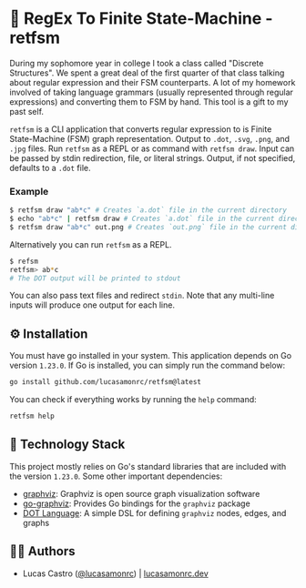 # 🎰 RegEx To Finite State-Machine - retfsm

During my sophomore year in college I took a class called "Discrete Structures". We spent a great deal of the first quarter of that class talking about regular expression and their FSM counterparts. A lot of my homework involved of taking language grammars (usually represented through regular expressions) and converting them to FSM by hand. This tool is a gift to my past self.

`retfsm` is a CLI application that converts regular expression to is Finite State-Machine (FSM) graph representation. Output to `.dot`, `.svg`, `.png`, and `.jpg` files. Run `retfsm` as a REPL or as command with `retfsm draw`. Input can be passed by stdin redirection, file, or literal strings. Output, if not specified, defaults to a `.dot` file.

### Example

```sh
$ retfsm draw "ab*c" # Creates `a.dot` file in the current directory
$ echo "ab*c" | retfsm draw # Creates `a.dot` file in the current directory
$ retfsm draw "ab*c" out.png # Creates `out.png` file in the current directory
```

Alternatively you can run `retfsm` as a REPL.

```sh
$ refsm
retfsm> ab*c
# The DOT output will be printed to stdout
```

You can also pass text files and redirect `stdin`. Note that any multi-line inputs will produce one output for each line.

## ⚙️ Installation

You must have go installed in your system. This application depends on Go version `1.23.0`. If Go is installed, you can simply run the command below:

```sh
go install github.com/lucasamonrc/retfsm@latest
```

You can check if everything works by running the `help` command:

```sh
retfsm help
```

## 🚀 Technology Stack

This project mostly relies on Go's standard libraries that are included with the version `1.23.0`. Some other important dependencies:

- [graphviz](https://graphviz.org/): Graphviz is open source graph visualization software
- [go-graphviz](https://github.com/goccy/go-graphviz): Provides Go bindings for the `graphviz` package
- [DOT Language](https://graphviz.org/doc/info/lang.html): A simple DSL for defining `graphviz` nodes, edges, and graphs

## 🧑‍💻 Authors

- Lucas Castro ([@lucasamonrc](https://github.com/lucasamonrc)) | [lucasamonrc.dev](https://lucasamonrc.dev)
